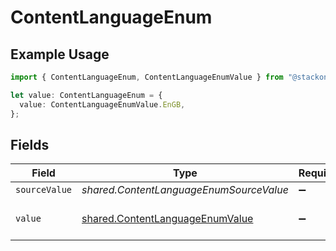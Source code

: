 # ContentLanguageEnum

## Example Usage

```typescript
import { ContentLanguageEnum, ContentLanguageEnumValue } from "@stackone/stackone-client-ts/sdk/models/shared";

let value: ContentLanguageEnum = {
  value: ContentLanguageEnumValue.EnGB,
};
```

## Fields

| Field                                                                                     | Type                                                                                      | Required                                                                                  | Description                                                                               | Example                                                                                   |
| ----------------------------------------------------------------------------------------- | ----------------------------------------------------------------------------------------- | ----------------------------------------------------------------------------------------- | ----------------------------------------------------------------------------------------- | ----------------------------------------------------------------------------------------- |
| `sourceValue`                                                                             | *shared.ContentLanguageEnumSourceValue*                                                   | :heavy_minus_sign:                                                                        | N/A                                                                                       |                                                                                           |
| `value`                                                                                   | [shared.ContentLanguageEnumValue](../../../sdk/models/shared/contentlanguageenumvalue.md) | :heavy_minus_sign:                                                                        | The Locale Code of the language                                                           | en_GB                                                                                     |
